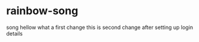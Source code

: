 # rainbow-song
song
hellow what a first change
this is second change after setting up login details
